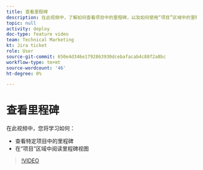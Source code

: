 ```yaml
---
title: 查看里程碑
description: 在此视频中，了解如何查看项目中的里程碑，以及如何使用“项目”区域中的里程碑视图。
topic: null
activity: deploy
doc-type: feature video
team: Technical Marketing
kt: Jira ticket
role: User
source-git-commit: 650e4d346e1792863930dcebafacab4c88f2a8bc
workflow-type: tm+mt
source-wordcount: '46'
ht-degree: 0%

---
```


# 查看里程碑

在此视频中，您将学习如何：

* 查看特定项目中的里程碑
* 在“项目”区域中阅读里程碑视图

>[!VIDEO](https://video.tv.adobe.com/v/335206/?quality=12&learn=on)
